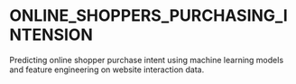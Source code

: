# ONLINE_SHOPPERS_PURCHASING_INTENSION
Predicting online shopper purchase intent using machine learning models and feature engineering on website interaction data.
